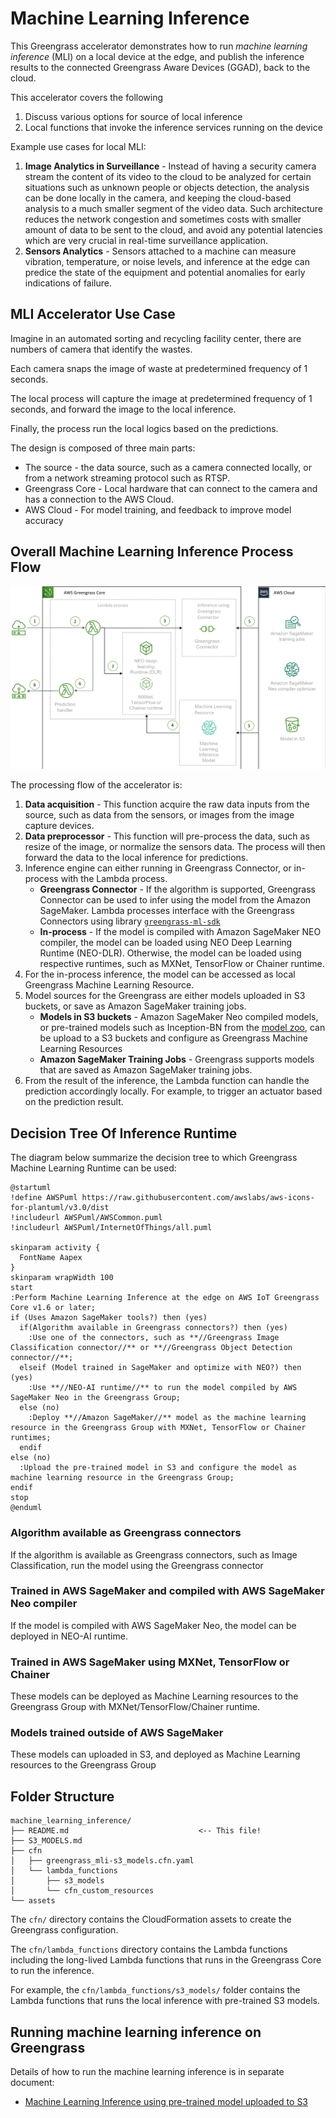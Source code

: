 # Machine Learning Inference

This Greengrass accelerator demonstrates how to run *machine learning inference* (MLI) on a local device at the edge, and publish the inference results to the connected Greengrass Aware Devices (GGAD), back to the cloud. 

This accelerator covers the following
1. Discuss various options for source of local inference
1. Local functions that invoke the inference services running on the device 

Example use cases for local MLI:

1. **Image Analytics in Surveillance** - Instead of having a security camera stream the content of its video to the cloud to be analyzed for certain situations such as unknown people or objects detection, the analysis can be done locally in the camera, and keeping the cloud-based analysis to a much smaller segment of the video data. Such architecture reduces the network congestion and sometimes costs with smaller amount of data to be sent to the cloud, and avoid any potential latencies which are very crucial in real-time surveillance application.
2. **Sensors Analytics** - Sensors attached to a machine can measure vibration, temperature, or noise levels, and inference at the edge can predice the state of the equipment and potential anomalies for early indications of failure. 

## MLI Accelerator Use Case

Imagine in an automated sorting and recycling facility center, there are numbers of camera that identify the wastes.

Each camera snaps the image of waste at predetermined frequency of 1 seconds. 

The local process will capture the image at predetermined frequency of 1 seconds, and forward the image to the local inference.

Finally, the process run the local logics based on the predictions.

The design is composed of three main parts:

* The source - the data source, such as a camera connected locally, or from a network streaming protocol such as RTSP.
* Greengrass Core - Local hardware that can connect to the camera and has a connection to the AWS Cloud.
* AWS Cloud - For model training, and feedback to improve model accuracy

## Overall Machine Learning Inference Process Flow

![MLI Solution Diagram](assets/greengrass-mli_overview.png)

The  processing flow of the accelerator is:

1. **Data acquisition** - This function acquire the raw data inputs from the source, such as data from the sensors, or images from the image capture devices.
1. **Data preprocessor** - This function will pre-process the data, such as resize of the image, or normalize the sensors data. The process will then forward the data to the local inference for predictions.
1. Inference engine can either running in Greengrass Connector, or in-process with the Lambda process. 
   * **Greengrass Connector** - If the algorithm is supported, Greengrass Connector can be used to infer using the model from the Amazon SageMaker. Lambda processes interface with the Greengrass Connectors using library [`greengrass-ml-sdk`](https://docs.aws.amazon.com/greengrass/latest/developerguide/what-is-gg.html#gg-ml-sdk-download)
   * **In-process** - If the model is compiled with Amazon SageMaker NEO compiler, the model can be loaded using NEO Deep Learning Runtime (NEO-DLR). Otherwise, the model can be loaded using respective runtimes, such as MXNet, TensorFlow or Chainer runtime.
4. For the in-process inference, the model can be accessed as local Greengrass Machine Learning Resource.
5. Model sources for the Greengrass are either models uploaded in S3 buckets, or save as Amazon SageMaker training jobs.
   * **Models in S3 buckets** - Amazon SageMaker Neo compiled models, or pre-trained models such as Inception-BN from the [model zoo](https://modelzoo.co/), can be upload to a S3 buckets and configure as Greengrass Machine Learning Resources
   * **Amazon SageMaker Training Jobs** - Greengrass supports models that are saved as Amazon SageMaker training jobs.
6. From the result of the inference, the Lambda function can handle the prediction accordingly locally. For example, to trigger an actuator based on the prediction result.

## Decision Tree Of Inference Runtime

The diagram below summarize the decision tree to which Greengrass Machine Learning Runtime can be used:

```plantuml
@startuml
!define AWSPuml https://raw.githubusercontent.com/awslabs/aws-icons-for-plantuml/v3.0/dist
!includeurl AWSPuml/AWSCommon.puml
!includeurl AWSPuml/InternetOfThings/all.puml

skinparam activity {
  FontName Aapex
}
skinparam wrapWidth 100
start
:Perform Machine Learning Inference at the edge on AWS IoT Greengrass Core v1.6 or later;
if (Uses Amazon SageMaker tools?) then (yes)
  if(Algorithm available in Greengrass connectors?) then (yes)
    :Use one of the connectors, such as **//Greengrass Image Classification connector//** or **//Greengrass Object Detection connector//**;
  elseif (Model trained in SageMaker and optimize with NEO?) then (yes)
    :Use **//NEO-AI runtime//** to run the model compiled by AWS SageMaker Neo in the Greengrass Group;
  else (no)
    :Deploy **//Amazon SageMaker//** model as the machine learning resource in the Greengrass Group with MXNet, TensorFlow or Chainer runtimes;
  endif
else (no)
  :Upload the pre-trained model in S3 and configure the model as machine learning resource in the Greengrass Group;
endif
stop
@enduml
```

### Algorithm available as Greengrass connectors
If the algorithm is available as Greengrass connectors, such as Image Classification, run the model using the Greengrass connector

### Trained in AWS SageMaker and compiled with AWS SageMaker Neo compiler
If the model is compiled with AWS SageMaker Neo, the model can be deployed in NEO-AI runtime.

### Trained in AWS SageMaker using MXNet, TensorFlow or Chainer
These models can be deployed as Machine Learning resources to the Greengrass Group with MXNet/TensorFlow/Chainer runtime.

### Models trained outside of AWS SageMaker
These models can uploaded in S3, and deployed as Machine Learning resources to the Greengrass Group

## Folder Structure

```text
machine_learning_inference/
├── README.md                             <-- This file!
├── S3_MODELS.md                           
├── cfn
│   ├── greengrass_mli-s3_models.cfn.yaml
│   └── lambda_functions
│       ├── s3_models
│       └── cfn_custom_resources
└── assets
```

The `cfn/` directory contains the CloudFormation assets to create the Greengrass configuration.

The `cfn/lambda_functions` directory contains the Lambda functions including the long-lived Lambda functions that runs in the Greengrass Core to run the inference. 

For example, the `cfn/lambda_functions/s3_models/` folder contains the Lambda functions that runs the local inference with pre-trained S3 models.

## Running machine learning inference on Greengrass

Details of how to run the machine learning inference is in separate document:

* [Machine Learning Inference using pre-trained model uploaded to S3](file://S3_MODELS.md)

